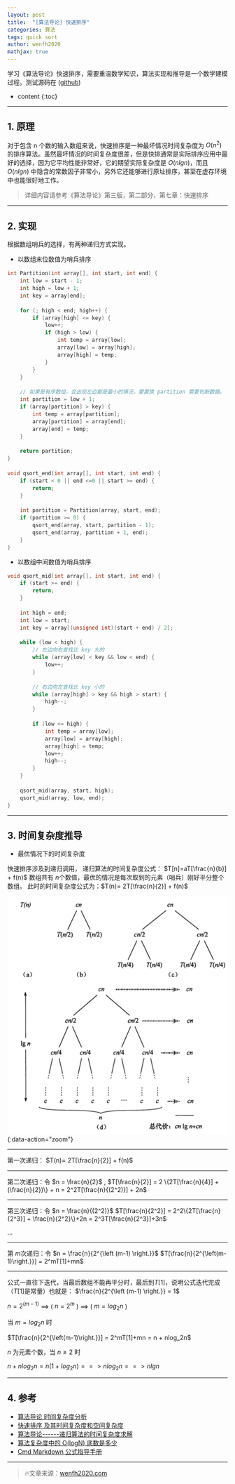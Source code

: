 ```yaml
---
layout: post
title:  "[算法导论] 快速排序"
categories: 算法
tags: quick sort
author: wenfh2020
mathjax: true
--- 
```


学习《算法导论》快速排序，需要重温数学知识，算法实现和推导是一个数学建模过程。测试源码在 ([github](https://github.com/wenfh2020/c_test/blob/master/algorithms/sort.h))



* content
{:toc}

---

## 1. 原理

对于包含 n 个数的输入数组来说，快速排序是一种最坏情况时间复杂度为 $O(n^2)$ 的排序算法。虽然最坏情况的时间复杂度很差，但是快排通常是实际排序应用中最好的选择，因为它平均性能非常好，它的期望实际复杂度是 $O(nlgn)$，而且 $O(nlgn)$ 中隐含的常数因子非常小，另外它还能够进行原址排序，甚至在虚存环境中也能很好地工作。

> 详细内容请参考《算法导论》第三版，第二部分，第七章：快速排序

---

## 2. 实现

根据数组哨兵的选择，有两种递归方式实现。

* 以数组末位数值为哨兵排序

```c
int Partition(int array[], int start, int end) {
    int low = start - 1;
    int high = low + 1;
    int key = array[end];

    for (; high < end; high++) {
        if (array[high] <= key) {
            low++;
            if (high > low) {
                int temp = array[low];
                array[low] = array[high];
                array[high] = temp;
            }
        }
    }

    // 如果是有序数组，会出现左边都是最小的情况，要置换 partition 需要判断数据。
    int partition = low + 1;
    if (array[partition] > key) {
        int temp = array[partition];
        array[partition] = array[end];
        array[end] = temp;
    }

    return partition;
}

void qsort_end(int array[], int start, int end) {
    if (start < 0 || end <=0 || start >= end) {
        return;
    }

    int partition = Partition(array, start, end);
    if (partition >= 0) {
        qsort_end(array, start, partition - 1);
        qsort_end(array, partition + 1, end);
    }
}
```

* 以数组中间数值为哨兵排序

```c
void qsort_mid(int array[], int start, int end) {
    if (start >= end) {
        return;
    }

    int high = end;
    int low = start;
    int key = array[(unsigned int)(start + end) / 2];

    while (low < high) {
        // 左边向右查找比 key 大的
        while (array[low] < key && low < end) {
            low++;
        }

        // 右边向左查找比 key 小的
        while (array[high] > key && high > start) {
            high--;
        }

        if (low <= high) {
            int temp = array[low];
            array[low] = array[high];
            array[high] = temp;
            low++;
            high--;
        }
    }

    qsort_mid(array, start, high);
    qsort_mid(array, low, end);
}
```

---

## 3. 时间复杂度推导

* 最优情况下的时间复杂度

快速排序涉及到递归调用， 递归算法的时间复杂度公式：
$T[n]=aT[\frac{n}{b}] + f(n)$
数组共有 $n$个数值，最优的情况是每次取到的元素（哨兵）刚好平分整个数组。
此时的时间复杂度公式为：$T(n)= 2T[\frac{n}{2}] + f(n)$

![结果递归树（《算法导论》2.3.2 分析分治算法](/images/2020-06-03-06-26-44.png){:data-action="zoom"}

---
第一次递归：
$T(n)= 2T[\frac{n}{2}] + f(n)$

---
第二次递归：令 $n = \frac{n}{2}$ ,
$T[\frac{n}{2}] = 2 \{2T[\frac{n}{4}] + (\frac{n}{2})\} + n = 2^2T[\frac{n}{(2^2)}] + 2n$

---
第三次递归：令 $n = \frac{n}{(2^2)}$
$T[\frac{n}{2^2}] = 2^2\{2T[\frac{n}{2^3}] + \frac{n}{2^2}\}+2n = 2^3T[\frac{n}{2^3}]+3n$

...

---
第 $m$次递归：令 $n = \frac{n}{2^{\left (m-1) \right.}}$
$T[\frac{n}{2^{\left(m-1)\right.}}] = 2^mT[1]+mn$

---
公式一直往下迭代，当最后数组不能再平分时，最后到$T[1]$，说明公式迭代完成（$T[1]$是常量）也就是： $\frac{n}{2^{\left (m-1) \right.}} = 1$

$n = 2^{\left (m-1) \right.}$ ==> ( $n = 2^m$ ) ==> ( $m = log_2n$ )

当 $m = log_2n$ 时

$T[\frac{n}{2^{\left(m-1)\right.}}] = 2^mT[1]+mn = n + nlog_2n$

$n$ 为元素个数，当 $n \geq 2$ 时

$n + nlog_2n = n(1+log_2n) ==> nlog_2n ==> nlgn$ 

---

## 4. 参考

* [算法导论 时间复杂度分析](https://blog.csdn.net/iiaba_/article/details/85029102#comments)
* [快速排序 及其时间复杂度和空间复杂度](https://blog.csdn.net/A_BlackMoon/article/details/81064712)
* [算法导论------递归算法的时间复杂度求解](https://blog.csdn.net/so_geili/article/details/53444816)
* [算法复杂度中的 O(logN) 底数是多少](https://www.cnblogs.com/lulin1/p/9516132.html)
* [Cmd Markdown 公式指导手册](https://www.zybuluo.com/codeep/note/163962)

---

> 🔥文章来源：[wenfh2020.com](https://wenfh2020.com/2019/11/21/quick-sort/)
